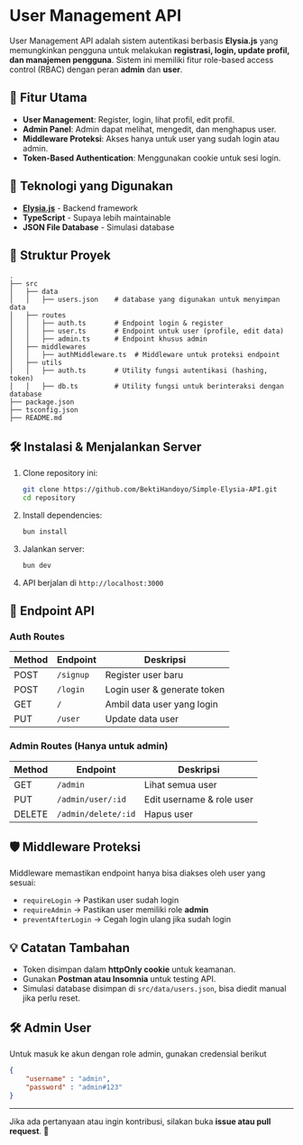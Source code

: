 # User Management API

User Management API adalah sistem autentikasi berbasis **Elysia.js** yang memungkinkan pengguna untuk melakukan **registrasi, login, update profil, dan manajemen pengguna**. Sistem ini memiliki fitur role-based access control (RBAC) dengan peran **admin** dan **user**.

## 🚀 Fitur Utama
- **User Management**: Register, login, lihat profil, edit profil.
- **Admin Panel**: Admin dapat melihat, mengedit, dan menghapus user.
- **Middleware Proteksi**: Akses hanya untuk user yang sudah login atau admin.
- **Token-Based Authentication**: Menggunakan cookie untuk sesi login.

## 📌 Teknologi yang Digunakan
- **[Elysia.js](https://elysiajs.com/)** - Backend framework
- **TypeScript** - Supaya lebih maintainable
- **JSON File Database** - Simulasi database

## 📂 Struktur Proyek
```
.
├── src
│   ├── data
│   │   ├── users.json    # database yang digunakan untuk menyimpan data
│   ├── routes
│   │   ├── auth.ts       # Endpoint login & register
│   │   ├── user.ts       # Endpoint untuk user (profile, edit data)
│   │   ├── admin.ts      # Endpoint khusus admin
│   ├── middlewares
│   │   ├── authMiddleware.ts  # Middleware untuk proteksi endpoint
│   ├── utils
│   │   ├── auth.ts       # Utility fungsi autentikasi (hashing, token)
│   │   ├── db.ts         # Utility fungsi untuk berinteraksi dengan database 
├── package.json
├── tsconfig.json
├── README.md
```

## 🛠 Instalasi & Menjalankan Server
1. Clone repository ini:
   ```sh
   git clone https://github.com/BektiHandoyo/Simple-Elysia-API.git
   cd repository
   ```
2. Install dependencies:
   ```sh
   bun install
   ```
3. Jalankan server:
   ```sh
   bun dev
   ```
4. API berjalan di `http://localhost:3000`

## 📌 Endpoint API
### **Auth Routes**
| Method | Endpoint    | Deskripsi |
|--------|------------|-----------|
| POST   | `/signup`  | Register user baru |
| POST   | `/login`   | Login user & generate token |
| GET    | `/`    | Ambil data user yang login |
| PUT    | `/user`    | Update data user |

### **Admin Routes** (Hanya untuk admin)
| Method | Endpoint    | Deskripsi |
|--------|------------|-----------|
| GET    | `/admin`   | Lihat semua user |
| PUT    | `/admin/user/:id` | Edit username & role user |
| DELETE | `/admin/delete/:id` | Hapus user |

## 🛡️ Middleware Proteksi
Middleware memastikan endpoint hanya bisa diakses oleh user yang sesuai:
- `requireLogin` → Pastikan user sudah login
- `requireAdmin` → Pastikan user memiliki role **admin**
- `preventAfterLogin` → Cegah login ulang jika sudah login

## 💡 Catatan Tambahan
- Token disimpan dalam **httpOnly cookie** untuk keamanan.
- Gunakan **Postman atau Insomnia** untuk testing API.
- Simulasi database disimpan di `src/data/users.json`, bisa diedit manual jika perlu reset.

## 🛠️ Admin User
Untuk masuk ke akun dengan role admin, gunakan credensial berikut
```json
{
    "username" : "admin",
    "password" : "admin#123"
}
```

---
Jika ada pertanyaan atau ingin kontribusi, silakan buka **issue atau pull request**. 🚀

